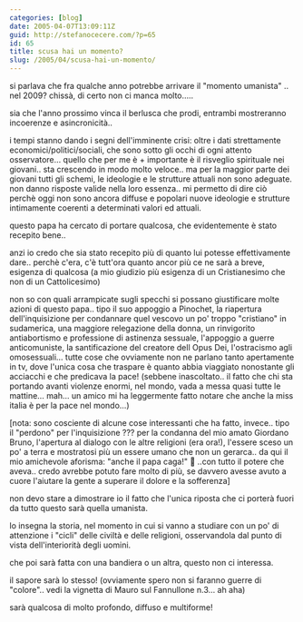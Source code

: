 ```yaml
---
categories: [blog]
date: 2005-04-07T13:09:11Z
guid: http://stefanocecere.com/?p=65
id: 65
title: scusa hai un momento?
slug: /2005/04/scusa-hai-un-momento/
---
```


si parlava che fra qualche anno potrebbe arrivare il "momento umanista" .. nel 2009? chissà, di certo non ci manca molto…..

sia che l'anno prossimo vinca il berlusca che prodi, entrambi mostreranno incoerenze e asincronicità..

i tempi stanno dando i segni dell'imminente crisi: oltre i dati strettamente economici/politici/sociali, che sono sotto gli occhi di ogni attento osservatore… quello che per me è + importante è il risveglio spirituale nei giovani.. sta crescendo in modo molto veloce.. ma per la maggior parte dei giovani tutti gli schemi, le ideologie e le strutture attuali non sono adeguate. non danno risposte valide nella loro essenza.. mi permetto di dire ciò perchè oggi non sono ancora diffuse e popolari nuove ideologie e strutture intimamente coerenti a determinati valori ed attuali.

questo papa ha cercato di portare qualcosa, che evidentemente è stato recepito bene..
  
anzi io credo che sia stato recepito pi&#xf9; di quanto lui potesse effettivamente dare.. perchè c'era, c'è tutt'ora quanto ancor pi&#xf9; ce ne sarà a breve, esigenza di qualcosa (a mio giudizio pi&#xf9; esigenza di un Cristianesimo che non di un Cattolicesimo)
  
non so con quali arrampicate sugli specchi si possano giustificare molte azioni di questo papa.. tipo il suo appoggio a Pinochet, la riapertura dell'inquisizione per condannare quel vescovo un po' troppo "cristiano" in sudamerica, una maggiore relegazione della donna, un rinvigorito antiabortismo e professione di astinenza sessuale, l'appoggio a guerre anticomuniste, la santificazione del creatore dell Opus Dei, l'ostracismo agli omosessuali… tutte cose che ovviamente non ne parlano tanto apertamente in tv, dove l'unica cosa che traspare è quanto abbia viaggiato nonostante gli acciacchi e che predicava la pace! (sebbene inascoltato.. il fatto che chi sta portando avanti violenze enormi, nel mondo, vada a messa quasi tutte le mattine… mah… un amico mi ha leggermente fatto notare che anche la miss italia è per la pace nel mondo…)
  
[nota: sono cosciente di alcune cose interessanti che ha fatto, invece.. tipo il "perdono" per l'inquisizione ??? per la condanna del mio amato Giordano Bruno, l'apertura al dialogo con le altre religioni (era ora!), l'essere sceso un po' a terra e mostratosi più un essere umano che non un gerarca.. da qui il mio amichevole aforisma: "anche il papa caga!" 🙂 ..con tutto il potere che aveva.. credo avrebbe potuto fare molto di più, se davvero avesse avuto a cuore l'aiutare la gente a superare il dolore e la sofferenza]

non devo stare a dimostrare io il fatto che l'unica riposta che ci porterà fuori da tutto questo sarà quella umanista.
  
lo insegna la storia, nel momento in cui si vanno a studiare con un po' di attenzione i "cicli" delle civiltà e delle religioni, osservandola dal punto di vista dell'interiorità degli uomini.

che poi sarà fatta con una bandiera o un altra, questo non ci interessa.
  
il sapore sarà lo stesso! (ovviamente spero non si faranno guerre di "colore".. vedi la vignetta di Mauro sul Fannullone n.3… ah aha)

sarà qualcosa di molto profondo, diffuso e multiforme!